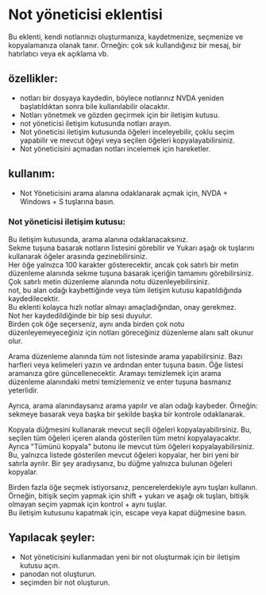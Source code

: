 # Not yöneticisi eklentisi

Bu eklenti, kendi notlarınızı oluşturmanıza, kaydetmenize, seçmenize ve kopyalamanıza olanak tanır. Örneğin: çok sık kullandığınız bir mesaj, bir hatırlatıcı veya ek açıklama vb.

## özellikler:

* notları bir dosyaya kaydedin, böylece notlarınız NVDA yeniden başlatıldıktan sonra bile kullanılabilir olacaktır.
* Notları yönetmek ve gözden geçirmek için bir iletişim kutusu.
* not yöneticisi iletişim kutusunda notları arayın.
* Not yöneticisi iletişim kutusunda öğeleri inceleyebilir, çoklu seçim yapabilir ve mevcut öğeyi veya seçilen öğeleri kopyalayabilirsiniz.
* Not yöneticisini açmadan notları incelemek için hareketler.

## kullanım:
* Not Yöneticisini arama alanına odaklanarak açmak için, NVDA + Windows + S tuşlarına basın.

### Not yöneticisi iletişim kutusu:

Bu iletişim kutusunda, arama alanına odaklanacaksınız.  
Sekme tuşuna basarak notların listesini görebilir ve Yukarı aşağı ok tuşlarını kullanarak öğeler arasında gezinebilirsiniz.  
Her öğe yalnızca 100 karakter gösterecektir, ancak çok satırlı bir metin düzenleme alanında sekme tuşuna basarak içeriğin tamamını görebilirsiniz.  
Çok satırlı metin düzenleme alanında notu düzenleyebilirsiniz.  
not, bu alan odağı kaybettiğinde veya tüm iletişim kutusu kapatıldığında kaydedilecektir.  
Bu eklenti kolayca hızlı notlar almayı amaçladığından, onay gerekmez.  
Not her kaydedildiğinde bir bip sesi duyulur.  
Birden çok öğe seçerseniz, aynı anda birden çok notu düzenleyemeyeceğiniz için notları göreceğiniz düzenleme alanı salt okunur olur.  

Arama düzenleme alanında tüm not listesinde arama yapabilirsiniz. Bazı harfleri veya kelimeleri yazın ve ardından enter tuşuna basın. Öğe listesi aramanıza göre güncellenecektir. Aramayı temizlemek için arama düzenleme alanındaki metni temizlemeniz ve enter tuşuna basmanız yeterlidir.  

Ayrıca, arama alanındaysanız arama yapılır ve alan odağı kaybeder. Örneğin: sekmeye basarak veya başka bir şekilde başka bir kontrole odaklanarak.  

Kopyala düğmesini kullanarak mevcut seçili öğeleri kopyalayabilirsiniz. Bu, seçilen tüm öğeleri içeren alanda gösterilen tüm metni kopyalayacaktır.  
Ayrıca "Tümünü kopyala" butonu ile mevcut tüm öğeleri kopyalayabilirsiniz. Bu, yalnızca listede gösterilen mevcut öğeleri kopyalar, her biri yeni bir satırla ayrılır. Bir şey aradıysanız, bu düğme yalnızca bulunan öğeleri kopyalar.  

Birden fazla öğe seçmek istiyorsanız, pencerelerdekiyle aynı tuşları kullanın. Örneğin, bitişik seçim yapmak için shift + yukarı ve aşağı ok tuşları, bitişik olmayan seçim yapmak için kontrol + aynı tuşlar.  
Bu iletişim kutusunu kapatmak için, escape veya kapat düğmesine basın.

## Yapılacak şeyler:

* Not yöneticisini kullanmadan yeni bir not oluşturmak için bir iletişim kutusu açın.
* panodan not oluşturun.
* seçimden bir not oluşturun.
